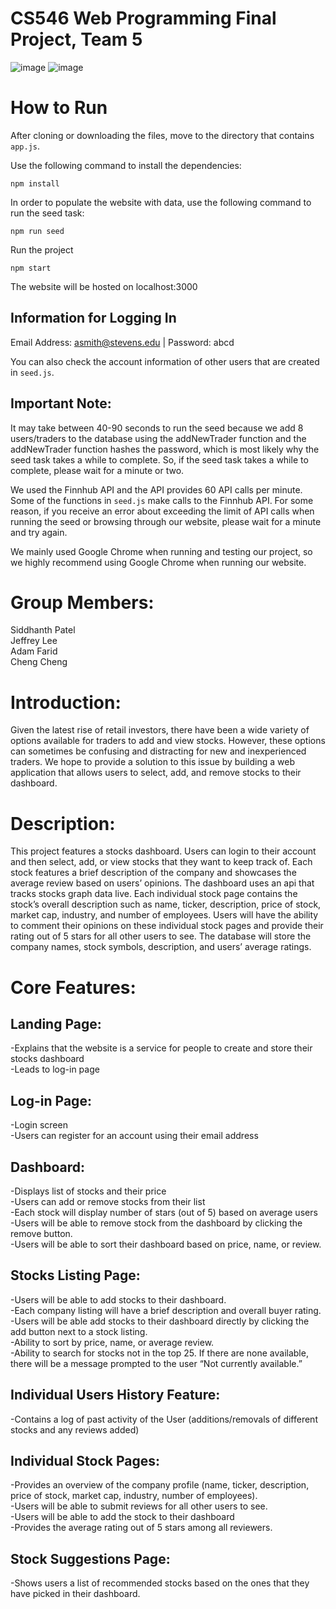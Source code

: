 # CS546 Web Programming Final Project, Team 5
 
![image](https://user-images.githubusercontent.com/16050804/188713091-0f307566-a9d1-43ba-aa84-4100640ad5eb.png)
![image](https://user-images.githubusercontent.com/16050804/188713744-ea03312f-458c-495b-b935-e4e5822a6ccb.png)



# How to Run  
After cloning or downloading the files, move to the directory that contains ```app.js```.

Use the following command to install the dependencies:  
```
npm install
```  
  
In order to populate the website with data, use the following command to run the seed task:  
```
npm run seed
```  
  
Run the project  
```
npm start
```  

The website will be hosted on localhost:3000  

## Information for Logging In
Email Address: asmith@stevens.edu | Password: abcd

You can also check the account information of other users that are created in ```seed.js```.

## Important Note:
It may take between 40-90 seconds to run the seed because we add 8 users/traders to the database using the addNewTrader function and the addNewTrader function hashes the password, which is most likely why the seed task takes a while to complete. So, if the seed task takes a while to complete, please wait for a minute or two.

We used the Finnhub API and the API provides 60 API calls per minute. Some of the functions in ```seed.js``` make calls to the Finnhub API. For some reason, if you receive an error about exceeding the limit of API calls when running the seed or browsing through our website, please wait for a minute and try again.

We mainly used Google Chrome when running and testing our project, so we highly recommend using Google Chrome when running our website.

# Group Members:  
Siddhanth Patel  
Jeffrey Lee  
Adam Farid  
Cheng Cheng  


# Introduction:  
Given the latest rise of retail investors, there have been a wide variety of options available for traders to add and view stocks. However, these options can sometimes be confusing and distracting for new and inexperienced traders. We hope to provide a solution to this issue by building a web application that allows users to select, add, and remove stocks to their dashboard.

# Description:  
This project features a stocks dashboard. Users can login to their account and then select, add, or view stocks that they want to keep track of. Each stock features a brief description of the company and showcases the average review based on users’ opinions. The dashboard uses an api that tracks stocks graph data live. Each individual stock page contains the stock’s overall description such as name, ticker, description, price of stock, market cap, industry, and number of employees. Users will have the ability to comment their opinions on these individual stock pages and provide their rating out of 5 stars for all other users to see. The database will store the company names, stock symbols, description, and users’ average ratings.

# Core Features:  

## Landing Page:  
-Explains that the website is a service for people to create and store their stocks dashboard  
-Leads to log-in page  

## Log-in Page:  
-Login screen  
-Users can register for an account using their email address  

## Dashboard:  
-Displays list of stocks and their price  
-Users can add or remove stocks from their list  
-Each stock will display number of stars (out of 5) based on average users  
-Users will be able to remove stock from the dashboard by clicking the remove button.  
-Users will be able to sort their dashboard based on price, name, or review.  

## Stocks Listing Page:  
-Users will be able to add stocks to their dashboard.  
-Each company listing will have a brief description and overall buyer rating.  
-Users will be able add stocks to their dashboard directly by clicking the add button next to a stock listing.  
-Ability to sort by price, name, or average review.  
-Ability to search for stocks not in the top 25. If there are none available, there will be a message prompted to the user “Not currently available.”  

## Individual Users History Feature:  
-Contains a log of past activity of the User (additions/removals of different stocks and any reviews added)  

## Individual Stock Pages:  
-Provides an overview of the company profile (name, ticker, description, price of stock, market cap, industry, number of employees).  
-Users will be able to submit reviews for all other users to see.  
-Users will be able to add the stock to their dashboard  
-Provides the average rating out of 5 stars among all reviewers.  

## Stock Suggestions Page:
-Shows users a list of recommended stocks based on the ones that they have picked in their dashboard.
